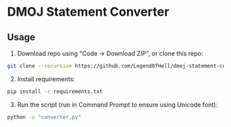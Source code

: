 # DMOJ Statement Converter

## Usage
1. Download repo using "Code -> Download ZIP", or clone this repo:
```bash
git clone --recursive https://github.com/Legend0fHell/dmoj-statement-converter.git
```
2. Install requirements:
```bash
pip install -r requirements.txt
```
3. Run the script (run in Command Prompt to ensure using Unicode font):
```bash
python -u "converter.py"
```